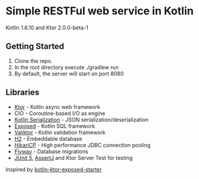 # Simple RESTFul web service in Kotlin
Kotlin 1.6.10 and Ktor 2.0.0-beta-1

## Getting Started
1. Clone the repo.
2. In the root directory execute ./gradlew run
3. By default, the server will start on port 8080
## Libraries
- [Ktor](https://github.com/ktorio/ktor) - Kotlin async web framework
- CIO - Coroutine-based I/O as engine
- [Kotlin Serialization](https://github.com/Kotlin/kotlinx.serialization) - JSON serialization/deserialization
- [Exposed](https://github.com/JetBrains/Exposed) - Kotlin SQL framework
- [Valiktor](https://github.com/valiktor/valiktor) - Kotlin validation framework
- [H2](https://github.com/h2database/h2database) - Embeddable database
- [HikariCP](https://github.com/brettwooldridge/HikariCP) - High performance JDBC connection pooling
- [Flyway](https://flywaydb.org/) - Database migrations
- [JUnit 5](https://junit.org/junit5/), [AssertJ](http://joel-costigliola.github.io/assertj/) and Ktor Server Test for testing

Inspired by [kotlin-ktor-exposed-starter]( https://github.com/raharrison/kotlin-ktor-exposed-starter)